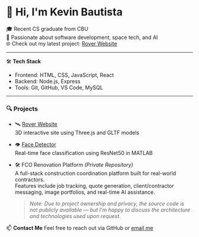 # 👋 Hi, I'm Kevin Bautista

🎓 Recent CS graduate from CBU  
🚀 Passionate about software development, space tech, and AI  
🌐 Check out my latest project: [Rover Website](https://kvbautista-cs.github.io/rover-project/)

---

🛠️ **Tech Stack**
- Frontend: HTML, CSS, JavaScript, React
- Backend: Node.js, Express
- Tools: Git, GitHub, VS Code, MySQL

---

### 🔍 Projects

- 🛰️ [Rover Website](https://kvbautista-cs.github.io/rover-project/)  
  3D interactive site using Three.js and GLTF models

- 👁️ [Face Detector](https://github.com/KVBautista-cs/face-detector)  
  Real-time face classification using ResNet50 in MATLAB
  
- 🛠️ FCO Renovation Platform *(Private Repository)*  
  A full-stack construction coordination platform built for real-world contractors.  
  Features include job tracking, quote generation, client/contractor messaging, image portfolios, and real-time AI assistance.  
  > *Note: Due to project ownership and privacy, the source code is not publicly available — but I'm happy to discuss the architecture and technologies used upon request.*

📫 **Contact Me**
Feel free to reach out via GitHub or [email me](kbautist@cbu.edu)
